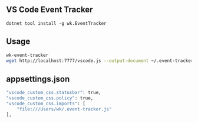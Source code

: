 ## VS Code Event Tracker

```
dotnet tool install -g wk.EventTracker
```

## Usage

```bash
wk-event-tracker
wget http://localhost:7777/vscode.js --output-document ~/.event-tracker.js
```

## appsettings.json

```bash
"vscode_custom_css.statusbar": true,
"vscode_custom_css.policy": true,
"vscode_custom_css.imports": [
    "file:///Users/wk/.event-tracker.js"
],
```
